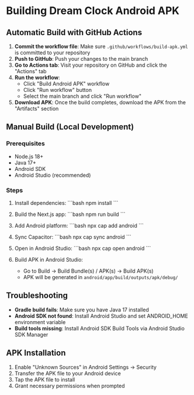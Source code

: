 # Building Dream Clock Android APK

## Automatic Build with GitHub Actions

1. **Commit the workflow file**: Make sure `.github/workflows/build-apk.yml` is committed to your repository
2. **Push to GitHub**: Push your changes to the main branch
3. **Go to Actions tab**: Visit your repository on GitHub and click the "Actions" tab
4. **Run the workflow**: 
   - Click "Build Android APK" workflow
   - Click "Run workflow" button
   - Select the main branch and click "Run workflow"
5. **Download APK**: Once the build completes, download the APK from the "Artifacts" section

## Manual Build (Local Development)

### Prerequisites
- Node.js 18+
- Java 17+
- Android SDK
- Android Studio (recommended)

### Steps
1. Install dependencies:
   \`\`\`bash
   npm install
   \`\`\`

2. Build the Next.js app:
   \`\`\`bash
   npm run build
   \`\`\`

3. Add Android platform:
   \`\`\`bash
   npx cap add android
   \`\`\`

4. Sync Capacitor:
   \`\`\`bash
   npx cap sync android
   \`\`\`

5. Open in Android Studio:
   \`\`\`bash
   npx cap open android
   \`\`\`

6. Build APK in Android Studio:
   - Go to Build → Build Bundle(s) / APK(s) → Build APK(s)
   - APK will be generated in `android/app/build/outputs/apk/debug/`

## Troubleshooting

- **Gradle build fails**: Make sure you have Java 17 installed
- **Android SDK not found**: Install Android Studio and set ANDROID_HOME environment variable
- **Build tools missing**: Install Android SDK Build Tools via Android Studio SDK Manager

## APK Installation

1. Enable "Unknown Sources" in Android Settings → Security
2. Transfer the APK file to your Android device
3. Tap the APK file to install
4. Grant necessary permissions when prompted
